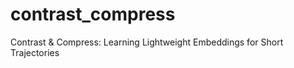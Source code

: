 # contrast_compress
Contrast &amp; Compress: Learning Lightweight Embeddings for Short Trajectories
